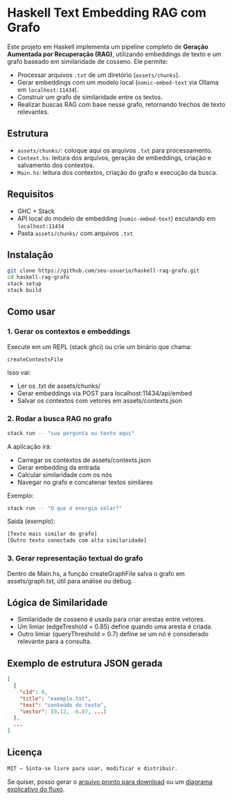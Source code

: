 # Haskell Text Embedding RAG com Grafo

Este projeto em Haskell implementa um pipeline completo de **Geração Aumentada por Recuperação (RAG)**, utilizando embeddings de texto e um grafo baseado em similaridade de cosseno. Ele permite:

- Processar arquivos `.txt` de um diretório (`assets/chunks`).
- Gerar embeddings com um modelo local (`nomic-embed-text` via Ollama em `localhost:11434`).
- Construir um grafo de similaridade entre os textos.
- Realizar buscas RAG com base nesse grafo, retornando trechos de texto relevantes.

## Estrutura

- `assets/chunks/`: coloque aqui os arquivos `.txt` para processamento.
- `Context.hs`: leitura dos arquivos, geração de embeddings, criação e salvamento dos contextos.
- `Main.hs`: leitura dos contextos, criação do grafo e execução da busca.

## Requisitos

- GHC + Stack
- API local do modelo de embedding (`nomic-embed-text`) escutando em `localhost:11434`
- Pasta `assets/chunks/` com arquivos `.txt`

## Instalação

```bash
git clone https://github.com/seu-usuario/haskell-rag-grafo.git
cd haskell-rag-grafo
stack setup
stack build
```

## Como usar
### 1. Gerar os contextos e embeddings

Execute em um REPL (stack ghci) ou crie um binário que chama:

```haskell
createContextsFile
```

Isso vai:

- Ler os .txt de assets/chunks/
- Gerar embeddings via POST para localhost:11434/api/embed
- Salvar os contextos com vetores em assets/contexts.json

### 2. Rodar a busca RAG no grafo

```bash
stack run -- "sua pergunta ou texto aqui"
```
 
A aplicação irá:

- Carregar os contextos de assets/contexts.json
- Gerar embedding da entrada
- Calcular similaridade com os nós
- Navegar no grafo e concatenar textos similares

Exemplo:

```bash
stack run -- "O que é energia solar?"
```

Saída (exemplo):

```txt
[Texto mais similar do grafo]
[Outro texto conectado com alta similaridade]
```

### 3. Gerar representação textual do grafo

Dentro de Main.hs, a função createGraphFile salva o grafo em assets/graph.txt, útil para análise ou debug.

## Lógica de Similaridade

- Similaridade de cosseno é usada para criar arestas entre vetores.
- Um limiar (edgeTreshold = 0.85) define quando uma aresta é criada.
- Outro limiar (queryThreshold = 0.7) define se um nó é considerado relevante para a consulta.

## Exemplo de estrutura JSON gerada

```json
[
  {
    "cId": 0,
    "title": "exemplo.txt",
    "text": "conteúdo do texto",
    "vector": [0.12, -0.87, ...]
  },
  ...
]
```

## Licença

```txt
MIT – Sinta-se livre para usar, modificar e distribuir.
```

Se quiser, posso gerar o [arquivo pronto para download](f) ou um [diagrama explicativo do fluxo](f).

